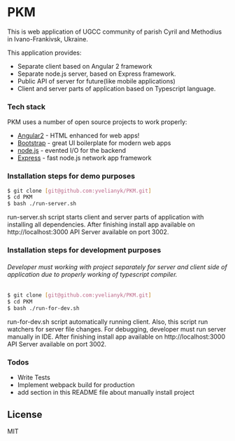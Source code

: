 # PKM 

This is web application of UGCC community of parish Cyril and Methodius in Ivano-Frankivsk, Ukraine.

This application provides:

  - Separate client based on Angular 2 framework
  - Separate node.js server, based on Express framework. 
  - Public API of server for future(like mobile applications)
  - Client and server parts of application based on Typescript language. 

### Tech stack

PKM uses a number of open source projects to work properly:

* [Angular2] - HTML enhanced for web apps!
* [Bootstrap] - great UI boilerplate for modern web apps
* [node.js] - evented I/O for the backend
* [Express] - fast node.js network app framework

### Installation steps for demo purposes

```sh
$ git clone [git@github.com:yvelianyk/PKM.git]
$ cd PKM
$ bash ./run-server.sh
```
run-server.sh script starts client and server parts of application with installing all dependencies.
After finishing install app available on http://localhost:3000
API Server available on port 3002.

### Installation steps for development purposes

###### Developer must working with project separately for server and client side of application due to properly working of typescript compiler.

```sh
$ git clone [git@github.com:yvelianyk/PKM.git]
$ cd PKM
$ bash ./run-for-dev.sh
```
run-for-dev.sh script automatically running client. Also, this script run watchers for server file changes. For debugging, developer must run server manually in IDE.
After finishing install app available on http://localhost:3000
API Server available on port 3002.

### Todos

 - Write Tests
 - Implement webpack build for production
 - add section in this README file about manually install project

License
----

MIT



[//]: # (These are reference links used in the body of this note and get stripped out when the markdown processor does its job. There is no need to format nicely because it shouldn't be seen. Thanks SO - http://stackoverflow.com/questions/4823468/store-comments-in-markdown-syntax)


   [node.js]: <http://nodejs.org>
   [Bootstrap]: <https://startbootstrap.com/>
   [express]: <http://expressjs.com>
   [Angular2]: <https://angular.io/>


